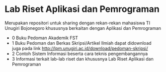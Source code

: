 # Lab Riset Aplikasi dan Pemrograman
Merupakan repositori untuk sharing dengan rekan-rekan mahasiswa TI Unugiri Bojonegoro khususnya berkaitan dengan Aplikasi dan Pemrograman


- 0 Buku Pedoman Akademik FST
- 1 Buku Pedoman dan Berkas Skripsi/Artikel Ilmiah dapat didownload juga pada link http://lpm.unugiri.ac.id/download/pedoman-skripsi/
- 2 Contoh Sistem Informasi beserta cara teknis pengembangannya 
- 3 Informasi terkait lab-lab riset dan khususnya Lab Riset Aplikasi dan Pemrograman
